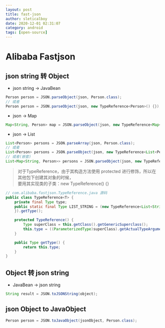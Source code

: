 ```yaml
---
layout: post
title: fast-json
author: sleticalboy
date: 2020-12-01 02:31:07
category: android
tags: [open-source]
---
```


# Alibaba Fastjson

## json string 转 Object
- json string -> JavaBean
```java
Person person = JSON.parseObject(json, Person.class);
// 或者
Person person = JSON.parseObject(json, new TypeReference<Person>() {});
```
- json -> Map
```java
Map<String, Person> map = JSON.parseObject(json, new TypeReference<Map<String, Person>>() {});
```
- json -> List
```java
List<Person> persons = JSON.parseArray(json, Person.class);
// 或者
List<Person> persons = JSON.parseObject(json, new TypeReference<List<Person>>() {});
// 或者(嵌套)
List<Map<String, Person>> persons = JSON.parseObject(json, new TypeReference<List<Map<String, Person>>>() {});
```

> 对于TypeReference<T>，由于其构造方法使用 protected 进行修饰，所以在其他包下创建其对象的时候，<br/>
  要用其实现类的子类：new TypeReference<T>() {}
```java
// com.alibaba.fastjson.TypeReference.java 源码
public class TypeReference<T> {
    private final Type type;
    public static final Type LIST_STRING = (new TypeReference<List<String>>() {
    }).getType();

    protected TypeReference() {
        Type superClass = this.getClass().getGenericSuperclass();
        this.type = ((ParameterizedType)superClass).getActualTypeArguments()[0];
    }

    public Type getType() {
        return this.type;
    }
}
```

## Object 转 json string

- JavaBean -> json string
```java
String result = JSON.toJSONString(object);
```

## json Object to JavaObject
```java
Person person = JSON.toJavaObject(jsonObject, Person.class);
```
